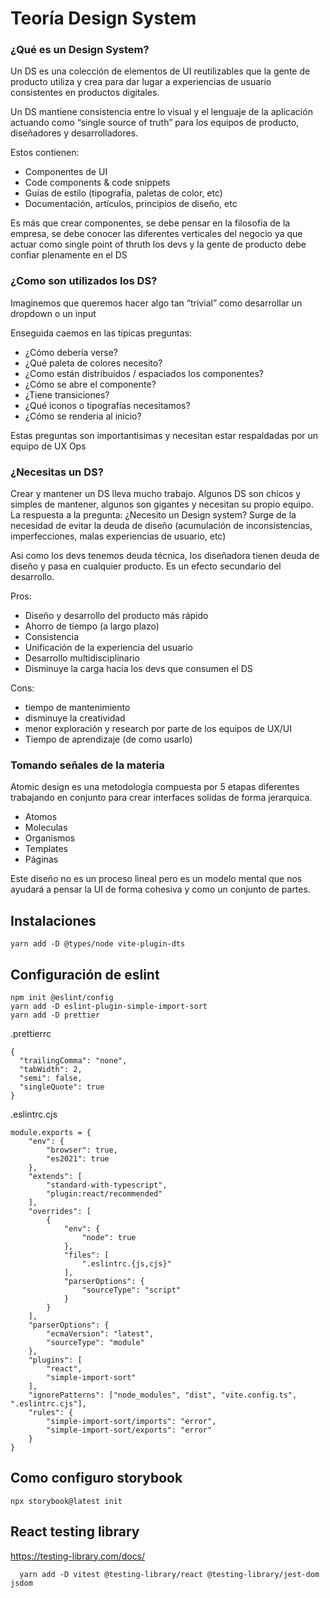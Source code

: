 # Teoría Design System

### ¿Qué es un Design System?

Un DS es una colección de elementos de UI reutilizables que la gente de producto utiliza y crea para dar lugar a experiencias de usuario consistentes en productos digitales.

Un DS mantiene consistencia entre lo visual y el lenguaje de la aplicación actuando como “single source of truth” para los equipos de producto, diseñadores y desarrolladores.

Estos contienen:

- Componentes de UI
- Code components & code snippets
- Guías de estilo (tipografía, paletas de color, etc)
- Documentación, artículos, principios de diseño, etc

Es más que crear componentes, se debe pensar en la filosofía de la empresa, se debe conocer las diferentes verticales del negocio ya que actuar como single point of thruth los devs y la gente de producto debe confiar plenamente en el DS

### ¿Como son utilizados los DS?

Imaginemos que queremos hacer algo tan “trivial” como desarrollar un dropdown o un input

Enseguida caemos en las típicas preguntas:

- ¿Cómo debería verse?
- ¿Qué paleta de colores necesito?
- ¿Como están distribuidos / espaciados los componentes?
- ¿Cómo se abre el componente?
- ¿Tiene transiciones?
- ¿Qué iconos o tipografías necesitamos?
- ¿Cómo se renderia al inicio?

Estas preguntas son importantisimas y necesitan estar respaldadas por un equipo de UX Ops

### ¿Necesitas un DS?

Crear y mantener un DS lleva mucho trabajo. Algunos DS son chicos y simples de mantener, algunos son gigantes y necesitan su propio equipo. La respuesta a la pregunta: ¿Necesito un Design system? Surge de la necesidad de evitar la deuda de diseño (acumulación de inconsistencias, imperfecciones, malas experiencias de usuario, etc)

Asi como los devs tenemos deuda técnica, los diseñadora tienen deuda de diseño y pasa en cualquier producto. Es un efecto secundario del desarrollo.

Pros:

- Diseño y desarrollo del producto más rápido
- Ahorro de tiempo (a largo plazo)
- Consistencia
- Unificación de la experiencia del usuario
- Desarrollo multidisciplinario
- Disminuye la carga hacia los devs que consumen el DS

Cons:

- tiempo de mantenimiento
- disminuye la creatividad
- menor exploración y research por parte de los equipos de UX/UI
- Tiempo de aprendizaje (de como usarlo)

### Tomando señales de la materia

Atomic design es una metodología compuesta por 5 etapas diferentes trabajando en conjunto para crear interfaces solidas de forma jerarquica.

- Atomos
- Moleculas
- Organismos
- Templates
- Páginas

Este diseño no es un proceso lineal pero es un modelo mental que nos ayudará a pensar la UI de forma cohesiva y como un conjunto de partes.

## Instalaciones

```
yarn add -D @types/node vite-plugin-dts
```

## Configuración de eslint

```
npm init @eslint/config
yarn add -D eslint-plugin-simple-import-sort
yarn add -D prettier
```

.prettierrc
```
{
  "trailingComma": "none",
  "tabWidth": 2,
  "semi": false,
  "singleQuote": true
}

```
.eslintrc.cjs

```
module.exports = {
    "env": {
        "browser": true,
        "es2021": true
    },
    "extends": [
        "standard-with-typescript",
        "plugin:react/recommended"
    ],
    "overrides": [
        {
            "env": {
                "node": true
            },
            "files": [
                ".eslintrc.{js,cjs}"
            ],
            "parserOptions": {
                "sourceType": "script"
            }
        }
    ],
    "parserOptions": {
        "ecmaVersion": "latest",
        "sourceType": "module"
    },
    "plugins": [
        "react",
        "simple-import-sort"
    ],
    "ignorePatterns": ["node_modules", "dist", "vite.config.ts", ".eslintrc.cjs"],
    "rules": {
        "simple-import-sort/imports": "error",
        "simple-import-sort/exports": "error"
    }
}

```

## Como configuro storybook

```
npx storybook@latest init
```

## React testing library

https://testing-library.com/docs/

```
  yarn add -D vitest @testing-library/react @testing-library/jest-dom jsdom
```